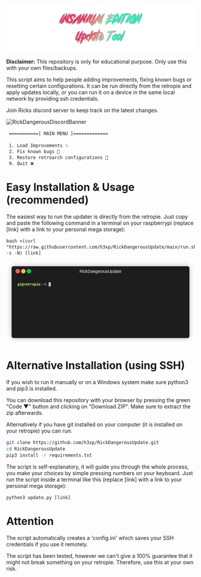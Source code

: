 ![Nice banner saying Insanium Edition Update Tool](banner.png)

**Disclaimer:** This repository is only for educational purpose. Only use this with your own files/backups.

This script aims to help people adding improvements, fixing known bugs or resetting certain configurations.
It can be run directly from the retropie and apply updates locally, or you can run it on a device in the same local network by providing ssh credentials.


Join Ricks discord server to keep track on the latest changes.


![RickDangerousDiscordBanner](https://discordapp.com/api/guilds/857515631422603286/widget.png?style=banner2)


```
 ===========[ MAIN MENU ]=============

 1. Load Improvements ✨
 2. Fix known bugs 🐛
 3. Restore retroarch configurations 👾
 9. Quit ❌
```

# Easy Installation & Usage (recommended)

The easiest way to run the updater is directly from the retropie. Just copy and paste the following command
in a terminal on your raspberrypi (replace [link] with a link to your personal mega storage):


```
bash <(curl "https://raw.githubusercontent.com/h3xp/RickDangerousUpdate/main/run.sh" -s -N) [link]
```

![A short gif showing a demo of the tool in use.](demo.gif)

# Alternative Installation (using SSH)

If you wish to run it manually or on a Windows system make sure python3 and pip3 is installed.

You can download this repository with your browser by pressing the green "Code ▼" button and clicking on "Download ZIP".
Make sure to extract the zip afterwards.

Alternatively if you have git installed on your computer (it is installed on your retropie) you can run:

```bash
git clone https://github.com/h3xp/RickDangerousUpdate.git
cd RickDangerousUpdate
pip3 install -r requirements.txt
```


The script is self-explanatory, it will guide you through the whole process, you make your choices by simple pressing numbers on your keyboard.
Just run the script inside a terminal like this (replace [link] with a link to your personal mega storage):

```
python3 update.py [link]
```

# Attention

The script automatically creates a 'config.ini' which saves your SSH credentials if you use it remotely.

The script has been tested, however we can't give a 100% guarantee that it might not break something on
your retropie. Therefore, use this at your own risk.